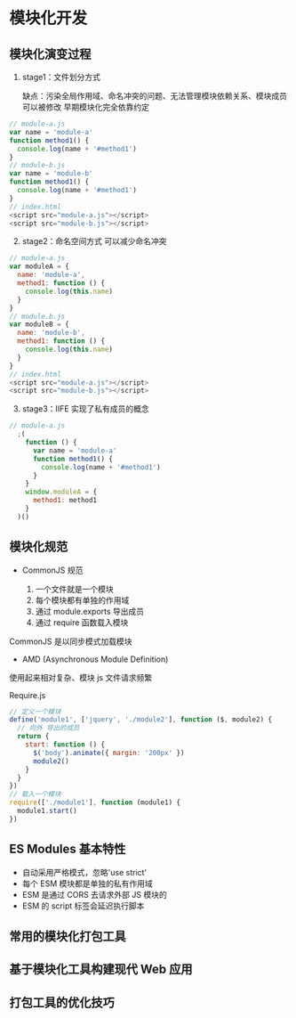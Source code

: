 # 模块化开发

## 模块化演变过程

1. stage1：文件划分方式

   缺点：污染全局作用域、命名冲突的问题、无法管理模块依赖关系、模块成员可以被修改
   早期模块化完全依靠约定

```js
// module-a.js
var name = 'module-a'
function method1() {
  console.log(name + '#method1')
}
// module-b.js
var name = 'module-b'
function method1() {
  console.log(name + '#method1')
}
// index.html
<script src="module-a.js"></script>
<script src="module-b.js"></script>
```

2. stage2：命名空间方式
   可以减少命名冲突

```js
// module-a.js
var moduleA = {
  name: 'module-a',
  method1: function () {
    console.log(this.name)
  }
}
// module.b.js
var moduleB = {
  name: 'module-b',
  method1: function () {
    console.log(this.name)
  }
}
// index.html
<script src="module-a.js"></script>
<script src="module-b.js"></script>
```

3. stage3：IIFE
   实现了私有成员的概念

```js
// module-a.js
  ;(
    function () {
      var name = 'module-a'
      function method1() {
        console.log(name + '#method1')
      }
    }
    window.moduleA = {
      method1: method1
    }
  )()
```

## 模块化规范

- CommonJS 规范

  1. 一个文件就是一个模块
  2. 每个模块都有单独的作用域
  3. 通过 module.exports 导出成员
  4. 通过 require 函数载入模块

CommonJS 是以同步模式加载模块

- AMD (Asynchronous Module Definition)

使用起来相对复杂、模块 js 文件请求频繁

Require.js

```js
// 定义一个模块
define('module1', ['jquery', './module2'], function ($, module2) {
  // 向外 导出的成员
  return {
    start: function () {
      $('body').animate({ margin: '200px' })
      module2()
    }
  }
})
// 载入一个模块
require(['./module1'], function (module1) {
  module1.start()
})
```

## ES Modules 基本特性

- 自动采用严格模式，忽略'use strict'
- 每个 ESM 模块都是单独的私有作用域
- ESM 是通过 CORS 去请求外部 JS 模块的
- ESM 的 script 标签会延迟执行脚本

## 常用的模块化打包工具

## 基于模块化工具构建现代 Web 应用

## 打包工具的优化技巧
